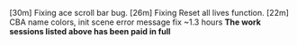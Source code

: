 [30m] Fixing ace scroll bar bug.
[26m] Fixing Reset all lives function.
[22m] CBA name colors, init scene error message fix
~1.3 hours
**The work sessions listed above has been paid in full**